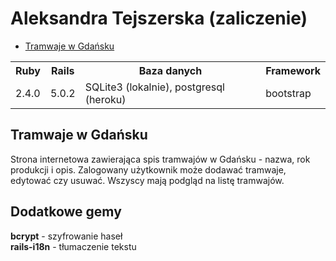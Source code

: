 <h1>Aleksandra Tejszerska (zaliczenie)</h1>

- [Tramwaje w Gdańsku](https://tramwaje-gdansk.herokuapp.com/)

<table>
  <tr>
    <th>Ruby</th>
    <th>Rails</th>
    <th>Baza danych</th>
    <th>Framework</th>
  </tr>
  <tr>
    <td>2.4.0</td>
    <td>5.0.2</td>
    <td>SQLite3 (lokalnie), postgresql (heroku)</td>
    <td>bootstrap</td>
  </tr>
</table>

<h2>Tramwaje w Gdańsku</h2>

<p>Strona internetowa zawierająca spis tramwajów w Gdańsku - nazwa, rok produkcji i opis. Zalogowany użytkownik może dodawać tramwaje, edytować czy usuwać. Wszyscy mają podgląd na listę tramwajów. </p>


<h2>Dodatkowe gemy</h2>

<strong>bcrypt</strong> - szyfrowanie haseł<br>
<strong>rails-i18n</strong> - tłumaczenie tekstu

